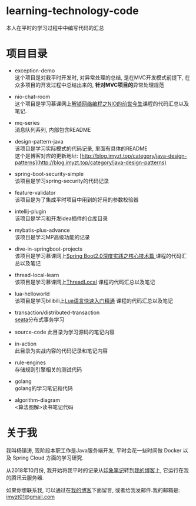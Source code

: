 # learning-technology-code
本人在平时的学习过程中中编写代码的汇总


# 项目目录

- exception-demo  
    这个项目是对我平时开发时, 对异常处理的总结, 是在MVC开发模式前提下, 在众多项目的开发过程中总结出来的, **针对MVC项目的**异常处理规范

- nio-chat-room  
    这个项目是学习慕课网上[解锁网络编程之NIO的前世今生](https://www.imooc.com/learn/1118)课程的代码汇总以及笔记.  

- mq-series  
    消息队列系列, 内部包含README

- design-pattern-java  
    该项目是学习实际模式的代码记录, 里面有具体的README  
    这个是博客对应的更新地址: [http://blog.imyzt.top/category/java-design-patterns](http://blog.imyzt.top/category/java-design-patterns)

- spring-boot-security-simple  
    该项目是学习spring-security的代码记录

- feature-validator  
     该项目是为了集成平时项目中用到的好用的参数校验器  

- intellij-plugin  
     该项目是学习和开发idea插件的仓库目录

- mybatis-plus-advance  
     该项目是学习MP高级功能的记录  

- dive-in-springboot-projects   
     该项目是学习慕课网上[Spring Boot2.0深度实践之核心技术篇
](https://coding.imooc.com/class/evaluation/252.html#Anchor)课程的代码汇总以及笔记  

- thread-local-learn  
     该项目是学习慕课网上[ThreadLocal](https://www.imooc.com/learn/1217) 课程的代码汇总以及笔记
     
- lua-helloworld  
     该项目是学习bilibili上[Lua语言快速入门精通](https://www.bilibili.com/video/av46428956?from=search&seid=5889915958102862127) 课程的代码汇总以及笔记

- transaction/distributed-transaction  
     [seata](http://seata.io/zh-cn/docs/user/quickstart.html)分布式事务学习  

- source-code
	  此目录为学习源码的笔记内容  

- in-action   
	  此目录为实战内容的代码记录和笔记内容

- rule-engines  
        存储规则引擎相关的测试代码  

- golang  
	golang的学习笔记和代码    

- algorithm-diagram  
        <算法图解>读书笔记代码  

# 关于我

我叫杨镇涛, 现阶段本职工作是Java服务端开发, 平时会花一些时间做 Docker 以及 Spring Cloud 方面的学习研究.    

从2018年10月份, 我开始将我平时的记录从[印象笔记](https://www.yinxiang.com/)转到[我的博客](http://blog.imyzt.top)上, 它运行在我的腾讯云服务器.  

如果你想联系我, 可以通过在[我的博客](http://blog.imyzt.top/about)下面留言, 或者给我发邮件.我的邮箱是: <a href="mailto:imyzt01@gmail.com">imyzt01@gmail.com</a>  

